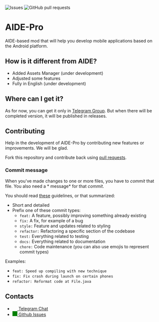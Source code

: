 ![Issues](https://img.shields.io/github/issues/hosni-fraj/Aide-Pro) ![GitHub pull requests](https://img.shields.io/github/issues-pr/hosni-fraj/Aide-Pro)
# AIDE-Pro
AIDE-based mod that will help you develop mobile applications based on the Android platform.
## How is it different from AIDE?
- Added Assets Manager (under development)
- Adjusted some features
- Fully in English (under development)

## Where can I get it?
As for now, you can get it only in [Telegram Group](https://t.me/aideidepro). But when there will be completed version, it will be published in releases.

## Contributing
Help in the development of AIDE-Pro by contributing new features or improvements. We will be glad.

Fork this repository and contribute back using
[pull requests](https://github.com/hosni-fraj/Aide-Pro/pulls).

### Commit message

When you've made changes to one or more files, you have to *commit* that file. You also need a *
message* for that *commit*.

You should
read [these](https://www.freecodecamp.org/news/writing-good-commit-messages-a-practical-guide/)
guidelines, or that summarized:

- Short and detailed
- Prefix one of these commit types:
   - `feat:` A feature, possibly improving something already existing
   - `fix:` A fix, for example of a bug
   - `style:` Feature and updates related to styling
   - `refactor:` Refactoring a specific section of the codebase
   - `test:` Everything related to testing
   - `docs:` Everything related to documentation
   - `chore:` Code maintenance (you can also use emojis to represent commit types)

Examples:
 - `feat: Speed up compiling with new technique`
 - `fix: Fix crash during launch on certain phones`
 - `refactor: Reformat code at File.java`
## Contacts
- <a href="https://t.me/aideidepro"><img src="https://upload.wikimedia.org/wikipedia/commons/thumb/8/82/Telegram_logo.svg/768px-Telegram_logo.svg.png" width=16 height=16 /> Telegram Chat</a>
- <a href="https://github.com/codee-team/codee-app/issues"><img src="https://user-images.githubusercontent.com/32961194/122037088-ebf2f700-cddc-11eb-9052-78e964c680f5.png" width=16 height=16 style="background: green;"/> Github Issues</a>
